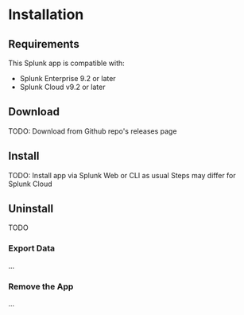 # Installation
## Requirements
This Splunk app is compatible with:
- Splunk Enterprise 9.2 or later
- Splunk Cloud v9.2 or later

## Download
TODO: Download from Github repo's releases page

## Install
TODO: Install app via Splunk Web or CLI as usual
Steps may differ for Splunk Cloud

## Uninstall
TODO

### Export Data
...

### Remove the App
...




